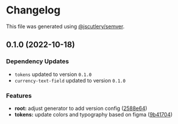 # Changelog

This file was generated using [@jscutlery/semver](https://github.com/jscutlery/semver).

## 0.1.0 (2022-10-18)

### Dependency Updates

* `tokens` updated to version `0.1.0`
* `currency-text-field` updated to version `0.1.0`

### Features

* **root:** adjust generator to add version config ([2588e64](https://github.com/mgonc/novatics-ui/commit/2588e64d92092d4b017994267c781addf14f9fbe))
* **tokens:** update colors and typography based on figma ([9b41704](https://github.com/mgonc/novatics-ui/commit/9b41704b73905894956ca5d55ea43de64e8e2076))
